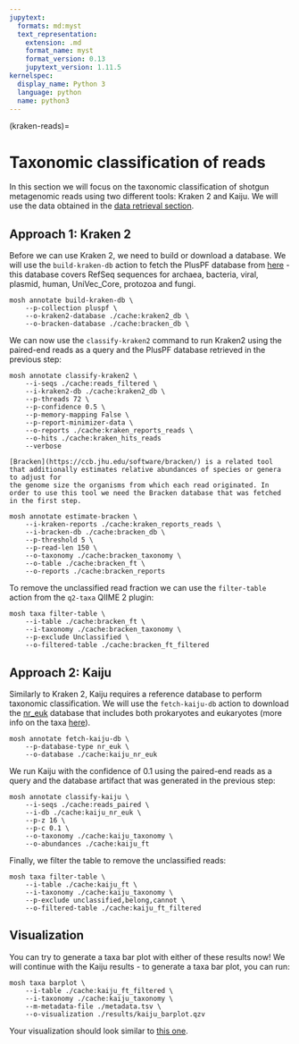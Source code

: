 ```yaml
---
jupytext:
  formats: md:myst
  text_representation:
    extension: .md
    format_name: myst
    format_version: 0.13
    jupytext_version: 1.11.5
kernelspec:
  display_name: Python 3
  language: python
  name: python3
---
```

(kraken-reads)=
# Taxonomic classification of reads
In this section we will focus on the taxonomic classification of shotgun metagenomic reads using two different tools: Kraken 2 and Kaiju. 
We will use the data obtained in the [data retrieval section](../00_data_retrieval.md).

## Approach 1: Kraken 2
Before we can use Kraken 2, we need to build or download a database. We will use the `build-kraken-db` action to fetch the PlusPF database 
from [here](https://benlangmead.github.io/aws-indexes/k2) - this database covers RefSeq sequences for archaea, bacteria, viral, plasmid, 
human, UniVec_Core, protozoa and fungi.
```{code-cell}
mosh annotate build-kraken-db \
    --p-collection pluspf \
    --o-kraken2-database ./cache:kraken2_db \
    --o-bracken-database ./cache:bracken_db \
```

We can now use the `classify-kraken2` command to run Kraken2 using the paired-end reads as a query and the PlusPF database retrieved in the previous step:
```{code-cell}
mosh annotate classify-kraken2 \
    --i-seqs ./cache:reads_filtered \
    --i-kraken2-db ./cache:kraken2_db \
    --p-threads 72 \
    --p-confidence 0.5 \
    --p-memory-mapping False \
    --p-report-minimizer-data \
    --o-reports ./cache:kraken_reports_reads \
    --o-hits ./cache:kraken_hits_reads
    --verbose
```

```{seealso}
[Bracken](https://ccb.jhu.edu/software/bracken/) is a related tool that additionally estimates relative abundances of species or genera to adjust for
the genome size the organisms from which each read originated. In order to use this tool we need the Bracken database that was fetched in the first step.
```

```{code-cell}
mosh annotate estimate-bracken \
    --i-kraken-reports ./cache:kraken_reports_reads \
    --i-bracken-db ./cache:bracken_db \
    --p-threshold 5 \
    --p-read-len 150 \
    --o-taxonomy ./cache:bracken_taxonomy \
    --o-table ./cache:bracken_ft \
    --o-reports ./cache:bracken_reports
```

To remove the unclassified read fraction we can use the `filter-table` action from the `q2-taxa` QIIME 2 plugin:
```{code-cell}
mosh taxa filter-table \
    --i-table ./cache:bracken_ft \
    --i-taxonomy ./cache:bracken_taxonomy \
    --p-exclude Unclassified \
    --o-filtered-table ./cache:bracken_ft_filtered
```

## Approach 2: Kaiju
Similarly to Kraken 2, Kaiju requires a reference database to perform taxonomic classification. We will use the `fetch-kaiju-db` 
action to download the [nr_euk](https://bioinformatics-centre.github.io/kaiju/downloads.html) database that includes both 
prokaryotes and eukaryotes (more info on the taxa [here](https://github.com/bioinformatics-centre/kaiju/blob/master/util/kaiju-taxonlistEuk.tsv)).
```{code-cell}
mosh annotate fetch-kaiju-db \
    --p-database-type nr_euk \
    --o-database ./cache:kaiju_nr_euk
```

We run Kaiju with the confidence of 0.1 using the paired-end reads as a query and the database artifact that was generated in the previous step:
```{code-cell}
mosh annotate classify-kaiju \
    --i-seqs ./cache:reads_paired \
    --i-db ./cache:kaiju_nr_euk \
    --p-z 16 \
    --p-c 0.1 \
    --o-taxonomy ./cache:kaiju_taxonomy \
    --o-abundances ./cache:kaiju_ft
```

Finally, we filter the table to remove the unclassified reads:
```{code-cell}
mosh taxa filter-table \
    --i-table ./cache:kaiju_ft \
    --i-taxonomy ./cache:kaiju_taxonomy \
    --p-exclude unclassified,belong,cannot \
    --o-filtered-table ./cache:kaiju_ft_filtered
```

## Visualization
You can try to generate a taxa bar plot with either of these results now! We will continue with the Kaiju results - to
generate a taxa bar plot, you can run:
```{code-cell}
mosh taxa barplot \
    --i-table ./cache:kaiju_ft_filtered \
    --i-taxonomy ./cache:kaiju_taxonomy \
    --m-metadata-file ./metadata.tsv \
    --o-visualization ./results/kaiju_barplot.qzv
```
Your visualization should look similar to [this one](https://view.qiime2.org/visualization/?src=https://raw.githubusercontent.com/bokulich-lab/moshpit-docs/main/moshpit_docs/data/kaiju-filtered.qzv).
